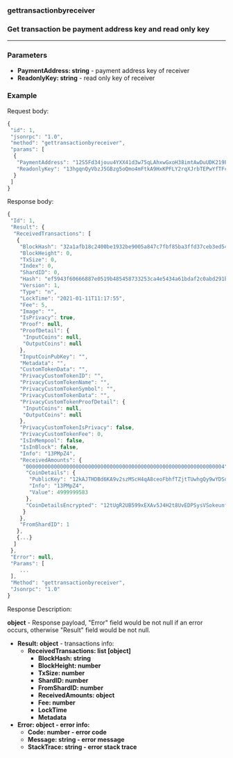 ### gettransactionbyreceiver
### Get transaction be payment address key and read only key
---
### Parameters

- **PaymentAddress: string** - payment address key of receiver
- **ReadonlyKey: string** - read only key of receiver

### Example

Request body:

```javascript
{
 "id": 1,
 "jsonrpc": "1.0",
 "method": "gettransactionbyreceiver",
 "params": [
  {
   "PaymentAddress": "12S5Fd34jouu4YXX41d3w75qLAhxwGxoH38imtAwDuUDK219PVZnZNamo8vwtx6CJc7SrxHnqWm3UqG9RyrB4FKr6YrKELaKhLkYC8u",
   "ReadonlyKey": "13hgqnQyVbzJ5GBzg5oQmo4mFtkA9HxKPFLY2rqXJrbTEPwYfTFcpwrZDSCJeENUwcMy7ENessUeaDXkhc6j852wTPN9jiSJSjd53JG"
  }
 ]
}
```
Response body:

```javascript
{
 "Id": 1,
 "Result": {
  "ReceivedTransactions": [
   {
    "BlockHash": "32a1afb18c2400be1932be9005a847c7fbf85ba3ffd37ceb3ed547e6c52ec672",
    "BlockHeight": 0,
    "TxSize": 0,
    "Index": 0,
    "ShardID": 0,
    "Hash": "ef5943f60666887e0519b485458733253ca4e5434a61bdaf2c0abd291b3c7c18",
    "Version": 1,
    "Type": "n",
    "LockTime": "2021-01-11T11:17:55",
    "Fee": 5,
    "Image": "",
    "IsPrivacy": true,
    "Proof": null,
    "ProofDetail": {
     "InputCoins": null,
     "OutputCoins": null
    },
    "InputCoinPubKey": "",
    "Metadata": "",
    "CustomTokenData": "",
    "PrivacyCustomTokenID": "",
    "PrivacyCustomTokenName": "",
    "PrivacyCustomTokenSymbol": "",
    "PrivacyCustomTokenData": "",
    "PrivacyCustomTokenProofDetail": {
     "InputCoins": null,
     "OutputCoins": null
    },
    "PrivacyCustomTokenIsPrivacy": false,
    "PrivacyCustomTokenFee": 0,
    "IsInMempool": false,
    "IsInBlock": false,
    "Info": "13PMpZ4",
    "ReceivedAmounts": {
     "0000000000000000000000000000000000000000000000000000000000000004": {
      "CoinDetails": {
       "PublicKey": "12kAJTHDBd6KA9v2szMScH4qA8ceoFbhfTZjtTUwhgQy9wYDSqP",
       "Info": "13PMpZ4",
       "Value": 4999999583
      },
      "CoinDetailsEncrypted": "12tUgR2UB599xEXAv5J4H2t8UvEDPSysVSokeunfth42D3fxocSbJ6XdJxyhjqgWG8J1WFP2wwWbqGbctgrDT3gsU8YpBPBTLFEvDM7ndUsSwTk3T8yZyLt5wfnt7aCqa3AghvQycbzsAdaCwkm3xUuobu9XFpcSWsY2NUp"
     }
    },
    "FromShardID": 1
   },
   {...}
  ]
 },
 "Error": null,
 "Params": [
    ...
 ],
 "Method": "gettransactionbyreceiver",
 "Jsonrpc": "1.0"
}
```
Response Description:

**object** - Response payload, "Error" field would be not null if an error occurs, otherwise "Result" field would be not null.

- **Result: object** - transactions info:
  - **ReceivedTransactions: list [object]**
    - **BlockHash: string**
    - **BlockHeight: number**
    - **TxSize: number**
    - **ShardID: number**
    - **FromShardID: number**
    - **ReceivedAmounts: object**
    - **Fee: number**
    - **LockTime**
    - **Metadata**
- **Error: object - error info:**
  - **Code: number - error code**
  - **Message: string - error message**
  - **StackTrace: string - error stack trace**
